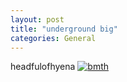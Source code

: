 ```yaml
---
layout: post
title: "underground big"
categories: General
---
```

headfulofhyena
[![bmth](https://img.discogs.com/SaI5BtD-DC39kS-eASglAGIhOd4=/fit-in/600x600/filters:strip_icc():format(jpeg):mode_rgb():quality(90)/discogs-images/R-14574109-1577430808-9128.jpeg.jpg)](https://youtu.be/9wmg-rE0ry8)
